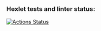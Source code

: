 ### Hexlet tests and linter status:
[![Actions Status](https://github.com/setov/php-project-lvl2/workflows/hexlet-check/badge.svg)](https://github.com/setov/php-project-lvl2/actions)